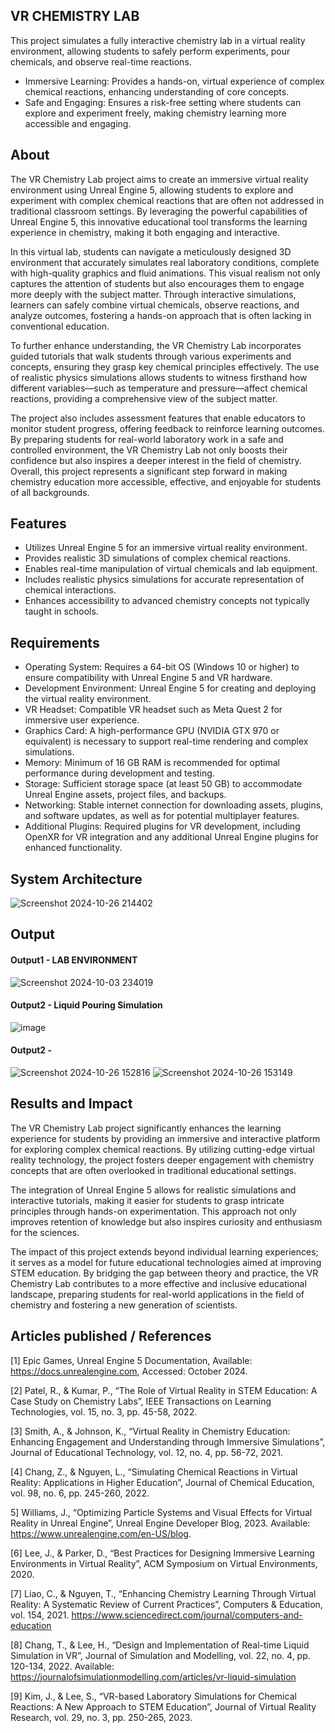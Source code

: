 ## VR CHEMISTRY LAB
This project simulates a fully interactive chemistry lab in a virtual reality environment, allowing students to safely perform experiments, pour chemicals, and observe real-time reactions.
* Immersive Learning: Provides a hands-on, virtual experience of complex chemical reactions, enhancing understanding of core concepts.
* Safe and Engaging: Ensures a risk-free setting where students can explore and experiment freely, making chemistry learning more accessible and engaging.

## About
The VR Chemistry Lab project aims to create an immersive virtual reality environment using Unreal Engine 5, allowing students to explore and experiment with complex chemical reactions that are often not addressed in traditional classroom settings. By leveraging the powerful capabilities of Unreal Engine 5, this innovative educational tool transforms the learning experience in chemistry, making it both engaging and interactive.

In this virtual lab, students can navigate a meticulously designed 3D environment that accurately simulates real laboratory conditions, complete with high-quality graphics and fluid animations. This visual realism not only captures the attention of students but also encourages them to engage more deeply with the subject matter. Through interactive simulations, learners can safely combine virtual chemicals, observe reactions, and analyze outcomes, fostering a hands-on approach that is often lacking in conventional education.

To further enhance understanding, the VR Chemistry Lab incorporates guided tutorials that walk students through various experiments and concepts, ensuring they grasp key chemical principles effectively. The use of realistic physics simulations allows students to witness firsthand how different variables—such as temperature and pressure—affect chemical reactions, providing a comprehensive view of the subject matter.

The project also includes assessment features that enable educators to monitor student progress, offering feedback to reinforce learning outcomes. By preparing students for real-world laboratory work in a safe and controlled environment, the VR Chemistry Lab not only boosts their confidence but also inspires a deeper interest in the field of chemistry. Overall, this project represents a significant step forward in making chemistry education more accessible, effective, and enjoyable for students of all backgrounds.

## Features

- Utilizes Unreal Engine 5 for an immersive virtual reality environment.
- Provides realistic 3D simulations of complex chemical reactions.
- Enables real-time manipulation of virtual chemicals and lab equipment.
- Includes realistic physics simulations for accurate representation of chemical interactions.
- Enhances accessibility to advanced chemistry concepts not typically taught in schools.
  
## Requirements
- Operating System: Requires a 64-bit OS (Windows 10 or higher) to ensure compatibility with Unreal Engine 5 and VR hardware.
- Development Environment: Unreal Engine 5 for creating and deploying the virtual reality environment.
- VR Headset: Compatible VR headset such as Meta Quest 2 for immersive user experience.
- Graphics Card: A high-performance GPU (NVIDIA GTX 970 or equivalent) is necessary to support real-time rendering and complex simulations.
- Memory: Minimum of 16 GB RAM is recommended for optimal performance during development and testing.
- Storage: Sufficient storage space (at least 50 GB) to accommodate Unreal Engine assets, project files, and backups.
- Networking: Stable internet connection for downloading assets, plugins, and software updates, as well as for potential multiplayer features.
- Additional Plugins: Required plugins for VR development, including OpenXR for VR integration and any additional Unreal Engine plugins for enhanced functionality.
## System Architecture
<!--Embed the system architecture diagram as shown below-->

![Screenshot 2024-10-26 214402](https://github.com/user-attachments/assets/24e15bf6-4f12-49c3-9fb8-dad1b9099f04)


## Output

#### Output1 - LAB ENVIRONMENT
![Screenshot 2024-10-03 234019](https://github.com/user-attachments/assets/4bf17afa-4381-4e84-a3f2-e8267db5708e)
#### Output2 - Liquid Pouring Simulation
![image](https://github.com/user-attachments/assets/6a6c0090-e1ee-4a44-9ff1-00a340eba04b)
#### Output2 - 
![Screenshot 2024-10-26 152816](https://github.com/user-attachments/assets/e7a0f937-45a1-4354-b5a1-8e55601c43c1)
![Screenshot 2024-10-26 153149](https://github.com/user-attachments/assets/43a8bf0a-53ed-49d9-8acb-d68f0070ec99)



## Results and Impact

The VR Chemistry Lab project significantly enhances the learning experience for students by providing an immersive and interactive platform for exploring complex chemical reactions. By utilizing cutting-edge virtual reality technology, the project fosters deeper engagement with chemistry concepts that are often overlooked in traditional educational settings.

The integration of Unreal Engine 5 allows for realistic simulations and interactive tutorials, making it easier for students to grasp intricate principles through hands-on experimentation. This approach not only improves retention of knowledge but also inspires curiosity and enthusiasm for the sciences.

The impact of this project extends beyond individual learning experiences; it serves as a model for future educational technologies aimed at improving STEM education. By bridging the gap between theory and practice, the VR Chemistry Lab contributes to a more effective and inclusive educational landscape, preparing students for real-world applications in the field of chemistry and fostering a new generation of scientists.

## Articles published / References
[1] Epic Games, Unreal Engine 5 Documentation, Available: https://docs.unrealengine.com, Accessed: October 2024.

[2] Patel, R., & Kumar, P., “The Role of Virtual Reality in STEM Education: A Case Study on Chemistry Labs”, IEEE Transactions on Learning Technologies, vol. 15, no. 3, pp. 45-58, 2022.

[3] Smith, A., & Johnson, K., “Virtual Reality in Chemistry Education: Enhancing Engagement and Understanding through Immersive Simulations”, Journal of Educational Technology, vol. 12, no. 4, pp. 56-72, 2021.

[4] Chang, Z., & Nguyen, L., “Simulating Chemical Reactions in Virtual Reality: Applications in Higher Education”, Journal of Chemical Education, vol. 98, no. 6, pp. 245-260, 2022.

5] Williams, J., “Optimizing Particle Systems and Visual Effects for Virtual Reality in Unreal Engine”, Unreal Engine Developer Blog, 2023. Available: https://www.unrealengine.com/en-US/blog.

[6] Lee, J., & Parker, D., “Best Practices for Designing Immersive Learning Environments in Virtual Reality”, ACM Symposium on Virtual Environments, 2020.

[7] Liao, C., & Nguyen, T., “Enhancing Chemistry Learning Through Virtual Reality: A Systematic Review of Current Practices”, Computers & Education, vol. 154, 2021. https://www.sciencedirect.com/journal/computers-and-education

[8]  Chang, T., & Lee, H., “Design and Implementation of Real-time Liquid Simulation in VR”, Journal of Simulation and Modelling, vol. 22, no. 4, pp. 120-134, 2022. Available: https://journalofsimulationmodelling.com/articles/vr-liquid-simulation

[9] Kim, J., & Lee, S., “VR-based Laboratory Simulations for Chemical Reactions: A New Approach to STEM Education”, Journal of Virtual Reality Research, vol. 29, no. 3, pp. 250-265, 2023.




